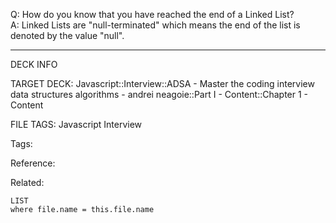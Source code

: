 Q: How do you know that you have reached the end of a Linked List?  
A: Linked Lists are "null-terminated" which means the end of the list is denoted by the value "null".
<!--ID: 1690027056120-->

---

DECK INFO

TARGET DECK: Javascript::Interview::ADSA - Master the coding interview data structures algorithms - andrei neagoie::Part I - Content::Chapter 1 - Content

FILE TAGS: Javascript Interview

Tags:

Reference:

Related:

```dataview
LIST
where file.name = this.file.name
```
